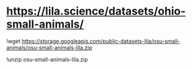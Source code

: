 # https://lila.science/datasets/ohio-small-animals/


  !wget https://storage.googleapis.com/public-datasets-lila/osu-small-animals/osu-small-animals-lila.zip
  
  !unzip osu-small-animals-lila.zip

